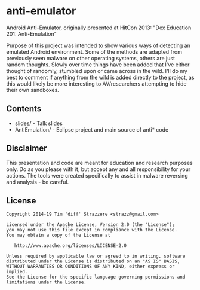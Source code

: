 anti-emulator
=============

Android Anti-Emulator, originally presented at HitCon 2013: "Dex Education 201: Anti-Emulation"

Purpose of this project was intended to show various ways of detecting an emulated Android environment. Some of the methods are adapted from previously seen malware on other operating systems, others are just random thoughts. Slowly over time things have been added that I've either thought of randomly, stumbled upon or came across in the wild. I'll do my best to comment if anything from the wild is added directly to the project, as this would likely be more interesting to AV/researchers attempting to hide their own sandboxes.

Contents
--------

 - slides/ - Talk slides
 - AntiEmulation/ - Eclipse project and main source of anti* code

Disclaimer
----------

This presentation and code are meant for education and research purposes only. Do as you please with it, but accept any and all responsibility for your actions. The tools were created specifically to assist in malware reversing and analysis - be careful.

License
-------

    Copyright 2014-19 Tim 'diff' Strazzere <strazz@gmail.com>

    Licensed under the Apache License, Version 2.0 (the "License");
    you may not use this file except in compliance with the License.
    You may obtain a copy of the License at

       http://www.apache.org/licenses/LICENSE-2.0

    Unless required by applicable law or agreed to in writing, software
    distributed under the License is distributed on an "AS IS" BASIS,
    WITHOUT WARRANTIES OR CONDITIONS OF ANY KIND, either express or implied.
    See the License for the specific language governing permissions and
    limitations under the License.

